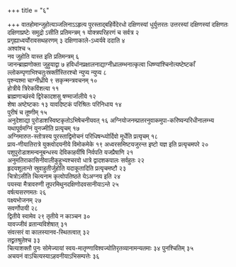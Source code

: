 +++
title = "६"

+++
वातहोमान्जुहोत्यञ्जलिनाऽऽहृत्य पुरस्ताद्बहिर्वेदेरधो दक्षिणस्यां
धुर्युत्तरतः उत्तरस्यां दक्षिणस्यां दक्षिणतः
दक्षिणाप्रष्टेः समुद्रो ऽसीति प्रतिमन्त्रम् १
योक्त्रपरिहरणं च सर्वत्र २  
प्रगृह्याध्वर्योरावसथहरणम् ३
दक्षिणाकाले-ऽध्वर्यवे ददाति ४  
अश्वांश्च ५  
नव जुहोति यास्त इति
प्रतिमन्त्रम् ६  
जानन्ब्राह्मणोक्ता जुहुयाद्वा ७
हविर्धानप्रक्षालनाद्याग्नीध्रालम्भनात्कृत्वा
धिष्ण्यांश्चिनोत्यष्टेष्टकाँ ल्लोकम्पृणाभिश्चतुःस्रक्तींस्तिरश्चो
न्युप्य न्युप्य ८  
पृश्न्यश्मा चाग्नीध्रीये ९
सकृन्मन्त्रवचनम् १०  
होत्रीये त्रिरेकविंशत्या
११  
ब्राह्मणाच्छंस्ये द्विरेकादशसु षण्मार्जालीये १२  
शेषा अष्टेष्टकाः १३
यावदिष्टकं परिश्रितः परिनिधाय १४  
पुरीषं च तूष्णीम् १५  
अनुदेशाद्या
पुरोडाशस्विष्टकृतोऽभिषेचनीयवत् १६
अग्नियोजनम्प्रातरनुवाकमुपा-करिष्यन्परिधीनालम्भ्य
यथापूर्वमग्निं युनज्मीति प्रत्यृचम् १७  
अग्निमारुत-स्तोत्रस्य
पुरस्ताद्विमोचनं परिधिषन्ध्योर्दिवो मूर्धेति
प्रत्यृचम् १८  
प्राय-णीयातिरात्रे युक्त्वोदयनीये विमोकमेके १९
अध्वरसमिष्टयजुरन्त इष्टो यज्ञ इति प्रत्यृचमपरे २०
पशुपुरोडाशमन्वनूबन्धस्य देविकाहवींषि
निर्वपति यजप्रैषाणि २१  
अनुमतिराकासिनीवालीकुहूभ्यश्चरवो
धात्रे द्वादशकपालः सर्वहुतः २२  
हृदयशूलान्ते
स्रुवाहुतीर्जुहोति यदाकूतादिति
प्रत्यृचमष्टौ २३  
चित्रोऽसीति चित्यनाम कृत्वोपतिष्ठते
येऽअग्नय इति २४  
पयस्या मैत्रावरुणी तूपरमिथुनदक्षिणोदवसानीयाऽन्ते
२५  
वर्षत्यसरणमतः २६  
पक्ष्यभोजनम् २७  
सवर्णोपायी २८  
द्वितीये स्वामेव २९
तृतीये न काञ्चन ३०  
यावज्जीवं व्रतान्यविशेषात् ३१  
संवत्सरं वा
कालस्यानव-स्थितत्वात् ३२  
तद्व्रतश्रुतेश्च ३३  
चित्याशक्तौ
पुनः सोमेज्यायां स्वय-मातृण्णाविश्वज्योतिरृतव्यानामन्यतमाः ३४
पुनश्चितिम् ३५  
अचयनं वाऽचित्यस्याऽहवनीयाऽभिसम्पत्तेः ३६  